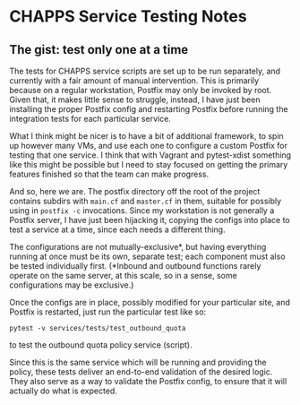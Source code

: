 # CHAPPS Service Testing Notes

## The gist: test only one at a time

The tests for CHAPPS service scripts are set up to be run separately, and currently with a fair amount of manual intervention.
This is primarily because on a regular workstation, Postfix may only be invoked by root.  Given that, it makes little sense to
struggle, instead, I have just been installing the proper Postfix config and restarting Postfix before running the integration
tests for each particular service.

What I think might be nicer is to have a bit of additional framework, to spin up however many VMs, and use each one to configure
a custom Postfix for testing that one service.  I think that with Vagrant and pytest-xdist something like this might be possible
but I need to stay focused on getting the primary features finished so that the team can make progress.

And so, here we are.  The postfix directory off the root of the project contains subdirs with `main.cf` and `master.cf` in them,
suitable for possibly using in `postfix -c` invocations.  Since my workstation is not generally a Postfix server, I have just
been hijacking it, copying the configs into place to test a service at a time, since each needs a different thing.

The configurations are not mutually-exclusive*, but having everything running at once must be its own, separate test; each
component must also be tested individually first.  (*Inbound and outbound functions rarely operate on the same server, at
this scale, so in a sense, some configurations may be exclusive.)

Once the configs are in place, possibly modified for your particular site, and Postfix is restarted, just run the particular
test like so:
```
pytest -v services/tests/test_outbound_quota
```
to test the outbound quota policy service (script).

Since this is the same service which will be running and providing the policy, these tests deliver an end-to-end validation
of the desired logic.  They also serve as a way to validate the Postfix config, to ensure that it will actually do what is
expected.
